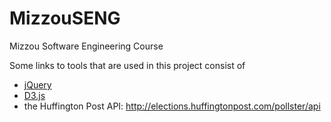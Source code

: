 # MizzouSENG
Mizzou Software Engineering Course

Some links to tools that are used in this project consist of
* [jQuery](https://jquery.com/)
* [D3.js](D3.js) 
* the Huffington Post API: http://elections.huffingtonpost.com/pollster/api
